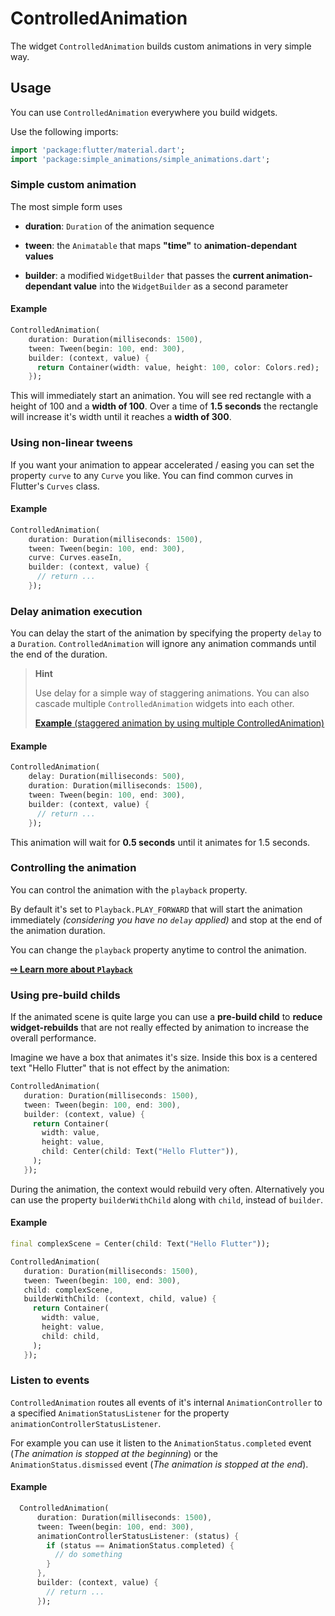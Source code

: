 # ControlledAnimation

The widget `ControlledAnimation` builds custom animations in very 
simple way.

## Usage

You can use `ControlledAnimation` everywhere you build widgets.

Use the following imports:
```dart
import 'package:flutter/material.dart';
import 'package:simple_animations/simple_animations.dart';
```



### Simple custom animation

The most simple form uses

- **duration**: `Duration` of the animation sequence

- **tween**: the `Animatable` that maps **"time"** to 
**animation-dependant values**

- **builder**: a modified `WidgetBuilder` that passes the 
**current animation-dependant value** into the `WidgetBuilder` as a second parameter

#### Example
```dart
ControlledAnimation(
    duration: Duration(milliseconds: 1500),
    tween: Tween(begin: 100, end: 300),
    builder: (context, value) {
      return Container(width: value, height: 100, color: Colors.red);
    });
```

This will immediately start an animation. You will see red rectangle 
with a height of 100 and a **width of 100**. Over a time of **1.5 seconds**
the rectangle will increase it's width until it reaches a **width of 300**.




### Using non-linear tweens

If you want your animation to appear accelerated / easing you can set
the property `curve` to any `Curve` you like. You can find common curves
in Flutter's `Curves` class.

#### Example
```dart
ControlledAnimation(
    duration: Duration(milliseconds: 1500),
    tween: Tween(begin: 100, end: 300),
    curve: Curves.easeIn,
    builder: (context, value) {
      // return ...
    });
```



### Delay animation execution

You can delay the start of the animation by specifying the property
`delay` to a `Duration`. `ControlledAnimation` will ignore any animation 
commands until the end of the duration.

> **Hint**
>
> Use delay for a simple way of staggering animations. You can also
> cascade multiple `ControlledAnimation` widgets into each other.
>
> [**Example** (staggered animation by using multiple ControlledAnimation)](https://github.com/felixblaschke/simple_animations_example_app/blob/master/lib/examples/typewriter_box.dart) 

#### Example
```dart
ControlledAnimation(
    delay: Duration(milliseconds: 500),
    duration: Duration(milliseconds: 1500),
    tween: Tween(begin: 100, end: 300),
    builder: (context, value) {
      // return ...
    });
```
This animation will wait for **0.5 seconds** until it animates for 1.5 seconds.




### Controlling the animation

You can control the animation with the `playback` property. 

By default it's set to `Playback.PLAY_FORWARD` that will start the animation
immediately *(considering you have no `delay` applied)* and stop at the
end of the animation duration.

You can change the `playback` property anytime to control the animation.

[**⇨ Learn more about `Playback`**](CONTROLLED_ANIMATION_PLAYBACK.md)

### Using pre-build childs

If the animated scene is quite large you can use a **pre-build child**
to **reduce widget-rebuilds** that are not really effected by animation
to increase the overall performance.

Imagine we have a box that animates it's size. Inside this box is a
centered text "Hello Flutter" that is not effect by the animation:
 
 ```dart
ControlledAnimation(
    duration: Duration(milliseconds: 1500),
    tween: Tween(begin: 100, end: 300),
    builder: (context, value) {
      return Container(
        width: value,
        height: value,
        child: Center(child: Text("Hello Flutter")),
      );
    });
```

During the animation, the context would rebuild very often. Alternatively
you can use the property `builderWithChild` along with `child`, instead of
`builder`.

#### Example
 ```dart
final complexScene = Center(child: Text("Hello Flutter"));

ControlledAnimation(
    duration: Duration(milliseconds: 1500),
    tween: Tween(begin: 100, end: 300),
    child: complexScene,
    builderWithChild: (context, child, value) {
      return Container(
        width: value,
        height: value,
        child: child,
      );
    });
```



### Listen to events

`ControlledAnimation` routes all events of it's internal `AnimationController`
to a specified `AnimationStatusListener` for the property `animationControllerStatusListener`.

For example you can use it listen to the `AnimationStatus.completed` event 
(*The animation is stopped at the beginning*) or the `AnimationStatus.dismissed`
event (*The animation is stopped at the end*).

#### Example
```dart
  ControlledAnimation(
      duration: Duration(milliseconds: 1500),
      tween: Tween(begin: 100, end: 300),
      animationControllerStatusListener: (status) {
        if (status == AnimationStatus.completed) {
          // do something
        }
      },
      builder: (context, value) {
        // return ...
      });
```